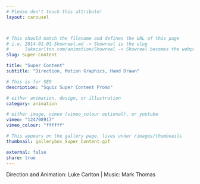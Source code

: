 ```yaml
---
# Please don't touch this attribute!
layout: carousel



# This should match the filename and defines the URL of this page
# i.e. 2014-01-01-Showreel.md -> Showreel is the slug
#      lukecarlton.com/animation/Showreel -> Showreel becomes the webpath
slug: Super-Content

title: "Super Content"
subtitle: "Direction, Motion Graphics, Hand Drawn"

# This is for SEO
description: "Squiz Super Content Promo"

# either animation, design, or illustration
category: animation

# either image, vimeo (vimeo_colour optional), or youtube
vimeo: "124798917"
vimeo_colour: "ffffff"

# This appears on the gallery page, lives under /images/thumbnails
thumbnail: gallerybox_Super_Content.gif

external: false
share: true
---
```


Direction and Animation: Luke Carlton  |  Music: Mark Thomas